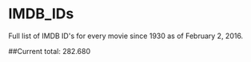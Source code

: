 # IMDB_IDs
Full list of IMDB ID's for every movie since 1930 as of February 2, 2016.

##Current total: 282.680
